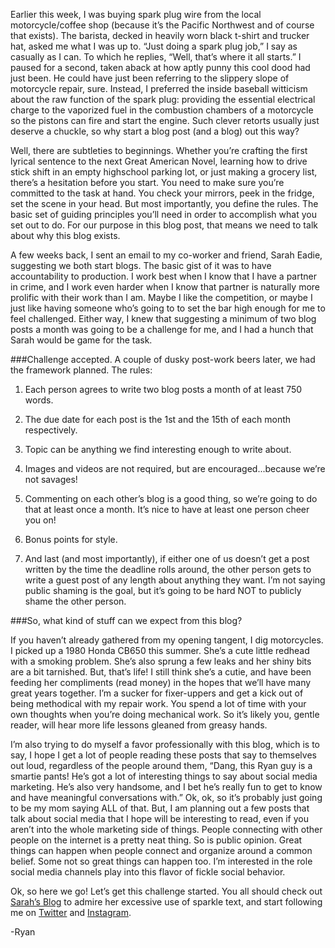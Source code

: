 Earlier this week, I was buying spark plug wire from the local motorcycle/coffee shop (because it’s the Pacific Northwest and of course that exists). The barista, decked in heavily worn black t-shirt and trucker hat, asked me what I was up to. “Just doing a spark plug job,” I say as casually as I can. To which he replies, “Well, that’s where it all starts.” I paused for a second, taken aback at how aptly punny this cool dood had just been. He could have just been referring to the slippery slope of motorcycle repair, sure. Instead, I preferred the inside baseball witticism about the raw function of the spark plug: providing the essential electrical charge to the vaporized fuel in the combustion chambers of a motorcycle so the pistons can fire and start the engine. Such clever retorts usually just deserve a chuckle, so why start a blog post (and a blog) out this way? 

Well, there are subtleties to beginnings. Whether you’re crafting the first lyrical sentence to the next Great American Novel, learning how to drive stick shift in an empty highschool parking lot, or just making a grocery list, there’s a hesitation before you start. You need to make sure you’re committed to the task at hand. You check your mirrors, peek in the fridge, set the scene in your head. But most importantly, you define the rules. The basic set of guiding principles you’ll need in order to accomplish what you set out to do. For our purpose in this blog post, that means we need to talk about why this blog exists. 



A few weeks back, I sent an email to my co-worker and friend, Sarah Eadie, suggesting we both start blogs. The basic gist of it was to have accountability to production. I work best when I know that I have a partner in crime, and I work even harder when I know that partner is naturally more prolific with their work than I am. Maybe I like the competition, or maybe I just like having someone who’s going to to set the bar high enough for me to feel challenged. Either way, I knew that suggesting a minimum of two blog posts a month was going to be a challenge for me, and I had a hunch that Sarah would be game for the task. 

###Challenge accepted. 
A couple of dusky post-work beers later, we had the framework planned. The rules:

1. Each person agrees to write two blog posts a month of at least 750 words.
2. The due date for each post is the 1st and the 15th of each month respectively. 
3. Topic can be anything we find interesting enough to write about. 
4. Images and videos are not required, but are encouraged...because we’re not savages!
5. Commenting on each other’s blog is a good thing, so we’re going to do that at least once a month. It’s nice to have at least one person cheer you on! 
6. Bonus points for style.

7. And last (and most importantly), if either one of us doesn’t get a post written by the time the deadline rolls around, the other person gets to write a guest post of any length about anything they want. I’m not saying public shaming is the goal, but it’s going to be hard NOT to publicly shame the other person. 
 
###So, what kind of stuff can we expect from this blog?

If you haven’t already gathered from my opening tangent, I dig motorcycles. I picked up a 1980 Honda CB650 this summer. She’s a cute little redhead with a smoking problem. She’s also sprung a few leaks and her shiny bits are a bit tarnished. But, that’s life! I still think she’s a cutie, and have been feeding her compliments (read money) in the hopes that we’ll have many great years together. I’m a sucker for fixer-uppers and get a kick out of being methodical with my repair work. You spend a lot of time with your own thoughts when you’re doing mechanical work. So it’s likely you, gentle reader, will hear more life lessons gleaned from greasy hands. 

I’m also trying to do myself a favor professionally with this blog, which is to say, I hope I get a lot of people reading these posts that say to themselves out loud, regardless of the people around them, “Dang, this Ryan guy is a smartie pants! He’s got a lot of interesting things to say about social media marketing. He’s also very handsome, and I bet he’s really fun to get to know and have meaningful conversations with.” Ok, ok, so it’s probably just going to be my mom saying ALL of that. But, I am planning out a few posts that talk about social media that I hope will be interesting to read, even if you aren’t into the whole marketing side of things. People connecting with other people on the internet is a pretty neat thing. So is public opinion. Great things can happen when people connect and organize around a common belief. Some not so great things can happen too. I’m interested in the role social media channels play into this flavor of fickle social behavior. 

Ok, so here we go! Let’s get this challenge started. You all should check out [Sarah’s Blog](http://saraheadie.com) to admire her excessive use of sparkle text, and start following me on [Twitter](http://www.twitter.com/watersandwich) and [Instagram](http://www.instagram.com/watersandwich). 

-Ryan